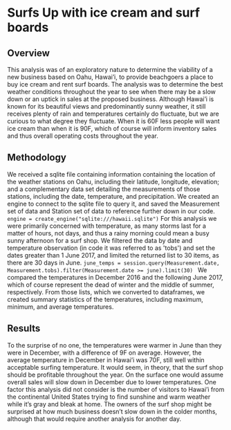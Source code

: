 # Surfs Up with ice cream and surf boards
## Overview
This analysis was of an exploratory nature to determine the viability of a new business based on Oahu, Hawai’i, to provide beachgoers a place to buy ice cream and rent surf boards. The analysis was to determine the best weather conditions throughout the year to see when there may be a slow down or an uptick in sales at the proposed business. Although Hawai’i is known for its beautiful views and predominantly sunny weather, it still receives plenty of rain and temperatures certainly do fluctuate, but we are curious to what degree they fluctuate. When it is 60F less people will want ice cream than when it is 90F, which of course will inform inventory sales and thus overall operating costs throughout the year.

## Methodology
We received a sqlite file containing information containing the location of the weather stations on Oahu, including their latitude, longitude, elevation; and a complementary data set detailing the measurements of those stations, including the date, temperature, and precipitation. We created an engine to connect to the sqlite file to query it, and saved the Measurement set of data and Station set of data to reference further down in our code. `engine = create_engine("sqlite:///hawaii.sqlite")` For this analysis we were primarily concerned with temperature, as many storms last for a matter of hours, not days, and thus a rainy morning could mean a busy sunny afternoon for a surf shop. We filtered the data by date and temperature observation (in code it was referred to as 'tobs') and set the dates greater than 1 June 2017, and limited the returned list to 30 items, as there are 30 days in June. `june_temps = session.query(Measurement.date, Measurement.tobs).filter(Measurement.date >= june).limit(30)
` We compared the temperatures in December 2016 and the following June 2017, which of course represent the dead of winter and the middle of summer, respectively. From those lists, which we converted to dataframes, we created summary statistics of the temperatures, including maximum, minimum, and average temperatures. 

## Results
To the surprise of no one, the temperatures were warmer in June than they were in December, with a difference of 9F on average. However, the average temperature in December in Hawai’i was 70F, still well within acceptable surfing temperature. It would seem, in theory, that the surf shop should be profitable throughout the year. On the surface one would assume overall sales will slow down in December due to lower temperatures. One factor this analysis did not consider is the number of visitors to Hawai’i from the continental United States trying to find sunshine and warm weather while it’s gray and bleak at home. The owners of the surf shop might be surprised at how much business doesn’t slow down in the colder months, although that would require another analysis for another day. 
